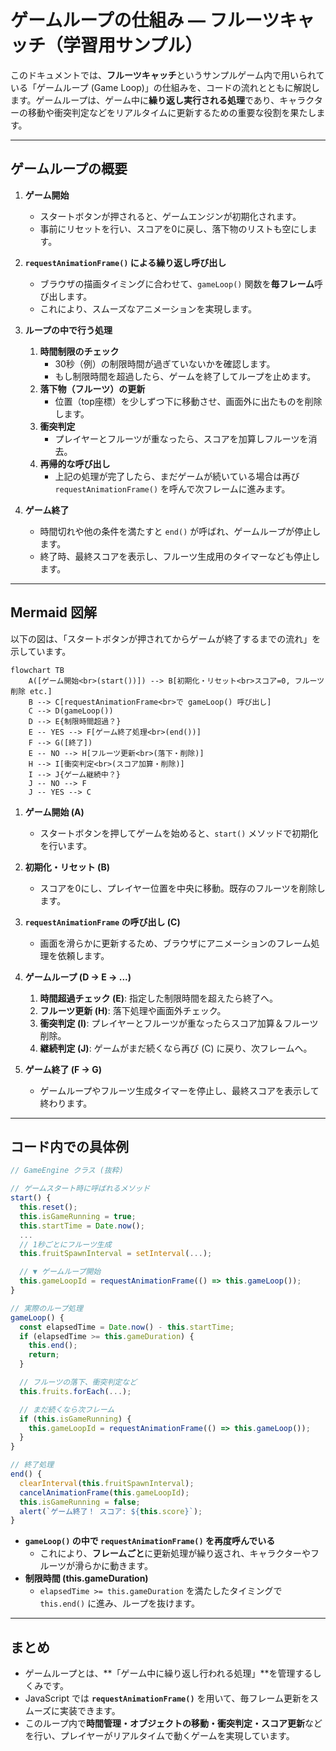 # ゲームループの仕組み — フルーツキャッチ（学習用サンプル）

このドキュメントでは、**フルーツキャッチ**というサンプルゲーム内で用いられている「ゲームループ (Game Loop)」の仕組みを、コードの流れとともに解説します。ゲームループは、ゲーム中に**繰り返し実行される処理**であり、キャラクターの移動や衝突判定などをリアルタイムに更新するための重要な役割を果たします。

---

## ゲームループの概要

1. **ゲーム開始**  
   - スタートボタンが押されると、ゲームエンジンが初期化されます。
   - 事前にリセットを行い、スコアを0に戻し、落下物のリストも空にします。

2. **`requestAnimationFrame()` による繰り返し呼び出し**  
   - ブラウザの描画タイミングに合わせて、`gameLoop()` 関数を**毎フレーム**呼び出します。
   - これにより、スムーズなアニメーションを実現します。

3. **ループの中で行う処理**  
   1. **時間制限のチェック**  
      - 30秒（例）の制限時間が過ぎていないかを確認します。  
      - もし制限時間を超過したら、ゲームを終了してループを止めます。  
   2. **落下物（フルーツ）の更新**  
      - 位置（top座標）を少しずつ下に移動させ、画面外に出たものを削除します。  
   3. **衝突判定**  
      - プレイヤーとフルーツが重なったら、スコアを加算しフルーツを消去。  
   4. **再帰的な呼び出し**  
      - 上記の処理が完了したら、まだゲームが続いている場合は再び `requestAnimationFrame()` を呼んで次フレームに進みます。

4. **ゲーム終了**  
   - 時間切れや他の条件を満たすと `end()` が呼ばれ、ゲームループが停止します。  
   - 終了時、最終スコアを表示し、フルーツ生成用のタイマーなども停止します。

---

## Mermaid 図解

以下の図は、「スタートボタンが押されてからゲームが終了するまでの流れ」を示しています。

```mermaid
flowchart TB
    A([ゲーム開始<br>(start())]) --> B[初期化・リセット<br>スコア=0, フルーツ削除 etc.]
    B --> C[requestAnimationFrame<br>で gameLoop() 呼び出し]
    C --> D(gameLoop())
    D --> E{制限時間超過？}
    E -- YES --> F[ゲーム終了処理<br>(end())]
    F --> G([終了])
    E -- NO --> H[フルーツ更新<br>(落下・削除)]
    H --> I[衝突判定<br>(スコア加算・削除)]
    I --> J{ゲーム継続中？}
    J -- NO --> F
    J -- YES --> C
```

1. **ゲーム開始 (A)**  
   - スタートボタンを押してゲームを始めると、`start()` メソッドで初期化を行います。  

2. **初期化・リセット (B)**  
   - スコアを0にし、プレイヤー位置を中央に移動。既存のフルーツを削除します。

3. **`requestAnimationFrame` の呼び出し (C)**  
   - 画面を滑らかに更新するため、ブラウザにアニメーションのフレーム処理を依頼します。

4. **ゲームループ (D → E → ...)**  
   1. **時間超過チェック (E)**: 指定した制限時間を超えたら終了へ。  
   2. **フルーツ更新 (H)**: 落下処理や画面外チェック。  
   3. **衝突判定 (I)**: プレイヤーとフルーツが重なったらスコア加算＆フルーツ削除。  
   4. **継続判定 (J)**: ゲームがまだ続くなら再び (C) に戻り、次フレームへ。

5. **ゲーム終了 (F → G)**  
   - ゲームループやフルーツ生成タイマーを停止し、最終スコアを表示して終わります。

---

## コード内での具体例

```js
// GameEngine クラス (抜粋)

// ゲームスタート時に呼ばれるメソッド
start() {
  this.reset();
  this.isGameRunning = true;
  this.startTime = Date.now();
  ...
  // 1秒ごとにフルーツ生成
  this.fruitSpawnInterval = setInterval(...);

  // ▼ ゲームループ開始
  this.gameLoopId = requestAnimationFrame(() => this.gameLoop());
}

// 実際のループ処理
gameLoop() {
  const elapsedTime = Date.now() - this.startTime;
  if (elapsedTime >= this.gameDuration) {
    this.end();
    return;
  }

  // フルーツの落下、衝突判定など
  this.fruits.forEach(...);

  // まだ続くなら次フレーム
  if (this.isGameRunning) {
    this.gameLoopId = requestAnimationFrame(() => this.gameLoop());
  }
}

// 終了処理
end() {
  clearInterval(this.fruitSpawnInterval);
  cancelAnimationFrame(this.gameLoopId);
  this.isGameRunning = false;
  alert(`ゲーム終了！ スコア: ${this.score}`);
}
```

- **`gameLoop()` の中で `requestAnimationFrame()` を再度呼んでいる**  
  - これにより、**フレームごと**に更新処理が繰り返され、キャラクターやフルーツが滑らかに動きます。  
- **制限時間 (this.gameDuration)**  
  - `elapsedTime >= this.gameDuration` を満たしたタイミングで `this.end()` に進み、ループを抜けます。

---

## まとめ

- ゲームループとは、**「ゲーム中に繰り返し行われる処理」**を管理するしくみです。  
- JavaScript では **`requestAnimationFrame()`** を用いて、毎フレーム更新をスムーズに実装できます。  
- このループ内で**時間管理・オブジェクトの移動・衝突判定・スコア更新**などを行い、プレイヤーがリアルタイムで動くゲームを実現しています。  

